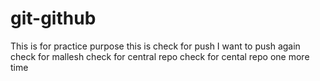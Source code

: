 # git-github
This is for practice purpose 
this is check for push
I want to push again
check for mallesh
check for central repo
check for cental repo one more time
